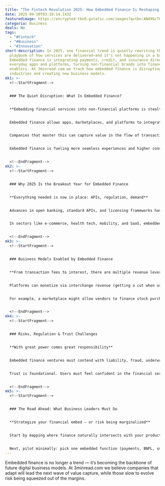 ```yaml
---
title: "The Fintech Revolution 2025: How Embedded Finance Is Reshaping Every Industry"
date: 2025-09-30T03:19:14.143Z
featuredimage: https://encrypted-tbn0.gstatic.com/images?q=tbn:ANd9GcT06kqZulL2BM0Rl7xMR3xJtEROgtZtjBQbAA&s
categoria: Business
deals: No
tags:
  - "#Fintech"
  - "#Business"
  - "#Innovation"
short-description: In 2025, one financial trend is quietly rewriting the
  playbook of how services are delivered—and it’s not happening in a bank.
  Embedded finance is integrating payments, credit, and insurance directly into
  everyday apps and platforms, turning non‑financial brands into financial
  enablers. At 3minread.com we track how embedded finance is disrupting
  industries and creating new business models.
mk1: >-
  <!--StartFragment-->


  ### The Quiet Disruption: What Is Embedded Finance?


  **Embedding financial services into non‑financial platforms is stealthily transforming how consumers transact**


  Embedded finance allows apps, marketplaces, and platforms to integrate financial products (payments, lending, insurance) without requiring users to leave the interface. Think Uber offering credit at checkout, or a SaaS tool giving you a loan for upgrade, all inside the same app.


  Companies that master this can capture value in the flow of transactions rather than just at the point of sale. They expand into execution, not just facilitation.


  Embedded finance is fueling more seamless experiences and higher conversion rates. Users don’t need to go elsewhere to pay, borrow, or insure—they do it where they already are. This reduces friction and increases loyalty, turning formerly “dumb pipes” into monetizable ecosystems.


  <!--EndFragment-->
mk2: >-
  <!--StartFragment-->


  ### Why 2025 Is the Breakout Year for Embedded Finance


  **Everything needed is now in place: APIs, regulation, demand**


  Advances in open banking, standard APIs, and licensing frameworks have lowered the barrier for non‑banks to integrate financial services. Meanwhile, customers expect frictionless checkout, instant credit decisions, and one‑click experiences. The infrastructure and demand have aligned.


  In sectors like e-commerce, health tech, mobility, and SaaS, embedded finance is no longer experimental. It’s becoming table stakes. Brands that resist risk being disintermediated by more agile players who embed financial value.


  <!--EndFragment-->
mk3: >-
  <!--StartFragment-->


  ### Business Models Enabled by Embedded Finance


  **From transaction fees to interest, there are multiple revenue levers**


  Platforms can monetize via interchange revenue (getting a cut when users pay via the embedded wallet), interest spreads (if they underwrite loans), subscription or “premium payments” offerings, and referral partnerships with insurers or credit providers.


  For example, a marketplace might allow vendors to finance stock purchases directly via the platform, and take a small yield. Or a health app might embed micro‑insurance options at the moment of booking. These models turn transactional moments into revenue generators.


  <!--EndFragment-->
mk4: >-
  <!--StartFragment-->


  ### Risks, Regulation & Trust Challenges


  **With great power comes great responsibility**


  Embedded finance ventures must contend with liability, fraud, underwriting risk, and consumer protection. Many regions require licensing or partnerships with chartered financial institutions. Failure in compliance or security can destroy trust overnight.


  Trust is foundational. Users must feel confident in the financial services offered. Platforms must build or partner on credit risk models, fraud detection, regulatory compliance, and data privacy. The margin for error is narrower than in standard product businesses.


  <!--EndFragment-->
mk5: >-
  <!--StartFragment-->


  ### The Road Ahead: What Business Leaders Must Do


  **Strategize your financial embed — or risk being marginalized**


  Start by mapping where finance naturally intersects with your product flow. Where do users need to pay, borrow, insure, or settle balances? That moment is your opportunity. Then evaluate whether to build or partner—many brands lean on fintech partners to manage regulatory, tech, and risk.


  Next, pilot minimally: pick one embedded function (payments, BNPL, small lending) rather than trying to do all at once. Monitor metrics like conversion, bad debt, customer satisfaction. Over time, layering embedded finance can become a differentiator that turns a product into a platform.
---
```

Embedded finance is no longer a trend — it’s becoming the backbone of future digital business models. At 3minread.com we believe companies that adapt will lead the next wave of value capture, while those slow to evolve risk being squeezed out of the margins.

<!--EndFragment-->